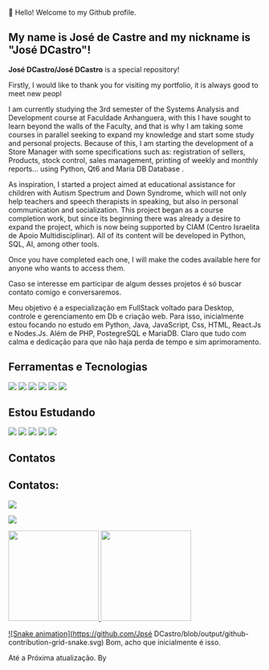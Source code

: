 👋 Hello! Welcome to my Github profile.


## My name is José de Castre and my nickname is "José DCastro"!

**José DCastro/José DCastro** is a special repository!

Firstly, I would like to thank you for visiting my portfolio, it is always good to meet new peopl



I am currently studying the 3rd semester of the Systems Analysis and Development course at Faculdade Anhanguera, with this I have sought to learn beyond the walls of the Faculty, and that is why I am taking some courses in parallel seeking to expand my knowledge and start some study and personal projects.
Because of this, I am starting the development of a Store Manager with some specifications such as: registration of sellers, Products, stock control, sales management, printing of weekly and monthly reports... using Python, Qt6 and Maria DB Database .


As inspiration, I started a project aimed at educational assistance for children with Autism Spectrum and Down Syndrome, which will not only help teachers and speech therapists in speaking, but also in personal communication and socialization. This project began as a course completion work, but since its beginning there was already a desire to expand the project, which is now being supported by CIAM (Centro Israelita de Apoio Multidisciplinar).
All of its content will be developed in Python, SQL, AI, among other tools.


Once you have completed each one, I will make the codes available here for anyone who wants to access them.

Caso se interesse em participar de algum desses projetos é só buscar contato comigo e conversaremos.

Meu objetivo é a especialização em FullStack voltado para Desktop, controle e gerenciamento em Db e criação web.
Para isso, inicialmente estou focando no estudo em Python, Java, JavaScript, Css, HTML, React.Js e Nodes.Js. Além de PHP, PostegreSQL e MariaDB. Claro que tudo com calma e dedicação para que não haja perda de tempo e sim aprimoramento.

## Ferramentas e Tecnologias

<img src="https://cdn.jsdelivr.net/gh/devicons/devicon/icons/github/github-original.svg" /> <img src="https://cdn.jsdelivr.net/gh/devicons/devicon/icons/git/git-original-wordmark.svg" /> <img src="https://cdn.jsdelivr.net/gh/devicons/devicon/icons/jupyter/jupyter-original-wordmark.svg" /> <img src="https://cdn.jsdelivr.net/gh/devicons/devicon/icons/linux/linux-original.svg" /> <img src="https://cdn.jsdelivr.net/gh/devicons/devicon/icons/python/python-original-wordmark.svg" /> <img src="https://cdn.jsdelivr.net/gh/devicons/devicon/icons/vscode/vscode-original-wordmark.svg" /> 

## Estou Estudando

<img src="https://cdn.jsdelivr.net/gh/devicons/devicon/icons/css3/css3-original-wordmark.svg" /> <img src="https://cdn.jsdelivr.net/gh/devicons/devicon/icons/html5/html5-original-wordmark.svg" /> <img src="https://cdn.jsdelivr.net/gh/devicons/devicon/icons/javascript/javascript-original.svg" /> <img src="https://cdn.jsdelivr.net/gh/devicons/devicon/icons/java/java-original-wordmark.svg" /> <img src="https://cdn.jsdelivr.net/gh/devicons/devicon/icons/mysql/mysql-original-wordmark.svg" />

## Contatos

## Contatos:

<a href="https://instagram.com/jose.de.castr.oficial" target="_blank"><img loading="lazy" src="https://img.shields.io/badge/-Instagram-%23E4405F?style=for-the-badge&logo=instagram&logoColor=white" target="_blank"></a>

<a href="https://www.linkedin.com/in/Jose D´Castro" target="_blank"><img loading="lazy" src="https://img.shields.io/badge/-LinkedIn-%230077B5?style=for-the-badge&logo=linkedin&logoColor=white" target="_blank"></a>   
</div>

<div>
<a href="https://github.com/José DCastro">
<img loading="lazy" height="180em" src="https://github-readme-stats.vercel.app/api/top-langs/?username=seu-usuário-aqui&layout=compact&langs_count=7&theme=dracula"/>
<img loading="lazy" height="180em" src="https://github-readme-stats.vercel.app/api?username=seu-usuário-aqui&show_icons=true&theme=dracula&include_all_commits=true&count_private=true"/>
</div>

  ![Snake animation](https://github.com/Jpsé DCastro/blob/output/github-contribution-grid-snake.svg)
Bom, acho que inicialmente é isso.

Até a Próxima atualização.
By

